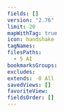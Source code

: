 ```yaml
---
fields: []
version: "2.76"
limit: 20
mapWithTag: true
icon: handshake
tagNames: 
filesPaths:
  - 5 AI
bookmarksGroups: 
excludes: 
extends: -0 All
savedViews: []
favoriteView: 
fieldsOrder: []
---
```

